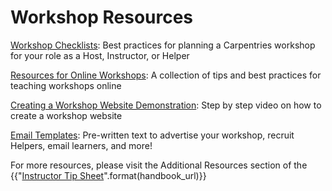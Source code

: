 # Workshop Resources 

[Workshop Checklists](checklists.md): Best practices for planning a Carpentries workshop for your role as a Host, Instructor, or Helper

[Resources for Online Workshops](resources_for_online_workshops.md): A collection of tips and best practices for teaching workshops online

[Creating a Workshop Website Demonstration](https://drive.google.com/file/d/1kGmy9oUs7jR_k3qPzAgmrSRmD6M_j04L/view?usp=sharing): Step by step video on how to create a workshop website

[Email Templates](email_templates.md): Pre-written text to advertise your workshop, recruit Helpers, email learners, and more! 

For more resources, please visit the Additional Resources section of the {{"[Instructor Tip Sheet]({}/resources/tip-sheets)".format(handbook_url)}}

